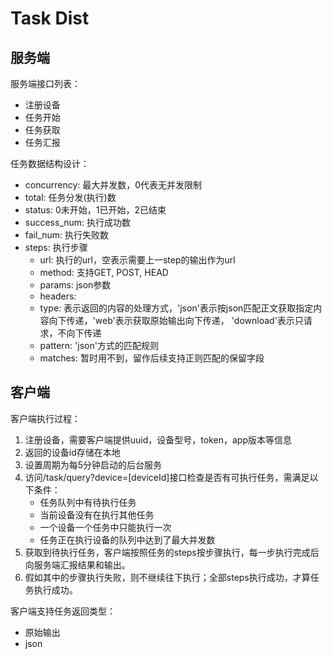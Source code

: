 # Task Dist


## 服务端


服务端接口列表：

 * 注册设备
 * 任务开始
 * 任务获取
 * 任务汇报

任务数据结构设计：

 * concurrency: 最大并发数，0代表无并发限制
 * total: 任务分发(执行)数
 * status: 0未开始，1已开始，2已结束
 * success_num: 执行成功数
 * fail_num: 执行失败数
 * steps: 执行步骤
 	* url: 执行的url，空表示需要上一step的输出作为url
 	* method: 支持GET, POST, HEAD
 	* params: json参数
 	* headers: 
 	* type: 表示返回的内容的处理方式，'json'表示按json匹配正文获取指定内容向下传递，'web'表示获取原始输出向下传递， 'download'表示只请求，不向下传递
 	* pattern: 'json'方式的匹配规则
 	* matches: 暂时用不到，留作后续支持正则匹配的保留字段




## 客户端

客户端执行过程：

 1. 注册设备，需要客户端提供uuid，设备型号，token，app版本等信息
 2. 返回的设备id存储在本地
 3. 设置周期为每5分钟启动的后台服务
 4. 访问/task/query?device=[deviceId]接口检查是否有可执行任务，需满足以下条件：
 	* 任务队列中有待执行任务
 	* 当前设备没有在执行其他任务
 	* 一个设备一个任务中只能执行一次
 	* 任务正在执行设备的队列中达到了最大并发数
 5. 获取到待执行任务，客户端按照任务的steps按步骤执行，每一步执行完成后向服务端汇报结果和输出。
 6. 假如其中的步骤执行失败，则不继续往下执行；全部steps执行成功，才算任务执行成功。

客户端支持任务返回类型：

 * 原始输出
 * json
 	 
